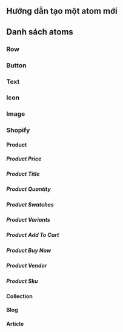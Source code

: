 ## Hướng dẫn tạo một atom mới

## Danh sách atoms

### Row

### Button

### Text

### Icon

### Image

### Shopify

#### Product

##### Product Price

##### Product Title

##### Product Quantity

##### Product Swatches

##### Product Variants

##### Product Add To Cart

##### Product Buy Now

##### Product Vendor

##### Product Sku

#### Collection

#### Blog

#### Article

